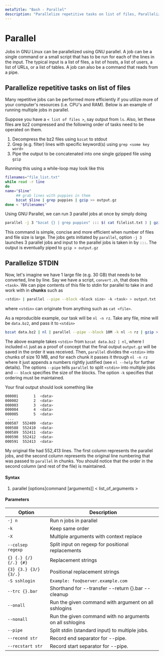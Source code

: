 ```yaml
---
metaTitle: "Bash - Parallel"
description: "Parallelize repetitive tasks on list of files, Parallelize STDIN"
---
```


# Parallel

Jobs in GNU Linux can be parallelized using GNU parallel. A job can be a single command or a small script that has to be run for each of the lines in the input. The typical input is a list of files, a list of hosts, a list of users, a list of URLs, or a list of tables. A job can also be a command that reads from a pipe.

## Parallelize repetitive tasks on list of files

Many repetitive jobs can be performed more efficiently if you utilize more of your computer's resources (i.e. CPU's and RAM). Below is an example of running multiple jobs in parallel.

Suppose you have a `< list of files >`, say output from `ls`. Also, let these files are bz2 compressed and the following order of tasks need to be operated on them.

1. Decompress the bz2 files using `bzcat` to stdout
1. Grep (e.g. filter) lines with specific keyword(s) using `grep <some key word>`
1. Pipe the output to be concatenated into one single gzipped file using `gzip`

Running this using a while-loop may look like this

```bash
filenames="file_list.txt"
while read -r line
do
name="$line"
     ## grab lines with puppies in them
     bzcat $line | grep puppies | gzip >> output.gz
done < "$filenames"

```

Using GNU Parallel, we can run 3 parallel jobs at once by simply doing

```bash
parallel -j 3 "bzcat {} | grep puppies" ::: $( cat filelist.txt ) | gzip > output.gz

```

This command is simple, concise and more efficient when number of files and file size is large. The jobs gets initiated by `parallel`, option `-j 3` launches 3 parallel jobs and input to the parallel jobs is taken in by `:::`. The output is eventually piped to `gzip > output.gz`

## Parallelize STDIN

Now, let's imagine we have 1 large file (e.g. 30 GB) that needs to be converted, line by line. Say we have a script, `convert.sh`, that does this `<task>`. We can pipe contents of this file to stdin for parallel to take in and work with in **chunks** such as

```bash
<stdin> | parallel --pipe --block <block size> -k <task> > output.txt

```

where `<stdin>` can originate from anything such as `cat <file>`.

As a reproducible example, our task will be `nl -n rz`. Take any file, mine will be `data.bz2`, and pass it to `<stdin>`

```bash
bzcat data.bz2 | nl | parallel --pipe --block 10M -k nl -n rz | gzip > ouptput.gz

```

The above example takes `<stdin>` from `bzcat data.bz2 | nl`, where I included `nl` just as a proof of concept that the final output `output.gz` will be saved in the order it was received. Then, `parallel` divides the `<stdin>` into chunks of size 10 MB, and for each chunk it passes it through `nl -n rz` where it just appends a numbers rightly justified (see `nl --help` for further details). The options `--pipe` tells `parallel` to split `<stdin>` into multiple jobs and `-- block` specifies the size of the blocks. The option `-k` specifies that ordering must be maintained.

Your final output should look something like

```bash
000001       1  <data>
000002       2  <data>
000003       3  <data>
000004       4  <data>
000005       5  <data>
 ...
000587  552409  <data>
000588  552410  <data>
000589  552411  <data>
000590  552412  <data>
000591  552413  <data>

```

My original file had 552,413 lines. The first column represents the parallel jobs, and the second column represents the original line numbering that was passed to `parallel` in chunks. You should notice that the order in the second column (and rest of the file) is maintained.

#### Syntax

1. parallel [options]command [arguments]] < list_of_arguments >

#### Parameters

| Option                | Description                                              |
| --------------------- | -------------------------------------------------------- |
| `-j n`                | Run n jobs in parallel                                   |
| `-k`                  | Keep same order                                          |
| `-X`                  | Multiple arguments with context replace                  |
| `--colsep regexp`     | Split input on regexp for positional replacements        |
| `{} {.} {/} {/.} {#}` | Replacement strings                                      |
| `{3} {3.} {3/} {3/.}` | Positional replacement strings                           |
| `-S sshlogin`         | `Example: foo@server.example.com`                        |
| `--trc {}.bar`        | Shorthand for --transfer --return {}.bar --cleanup       |
| `--onall`             | Run the given command with argument on all sshlogins     |
| `--nonall`            | Run the given command with no arguments on all sshlogins |
| `--pipe`              | Split stdin (standard input) to multiple jobs.           |
| `--recend str`        | Record end separator for --pipe.                         |
| `--recstart str`      | Record start separator for --pipe.                       |
